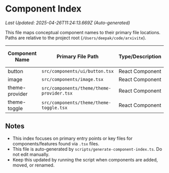 # Component Index
*Last Updated: 2025-04-26T11:24:13.669Z (Auto-generated)*

This file maps conceptual component names to their primary file locations. Paths are relative to the project root (`/Users/deepak/code/arxivite`).

| Component Name                 | Primary File Path                                                     | Type/Description        | Related Files (Optional)                     |
|--------------------------------|-----------------------------------------------------------------------|-------------------------|----------------------------------------------|
| button                         | `src/components/ui/button.tsx`                                         | React Component         | -                                            |
| image                          | `src/components/image.tsx`                                             | React Component         | -                                            |
| theme-provider                 | `src/components/theme/theme-provider.tsx`                              | React Component         | -                                            |
| theme-toggle                   | `src/components/theme/theme-toggle.tsx`                                | React Component         | -                                            |

## Notes
- This index focuses on primary entry points or key files for components/features found via `.tsx` files.
- This file is auto-generated by `scripts/generate-component-index.ts`. Do not edit manually.
- Keep this updated by running the script when components are added, moved, or renamed.
